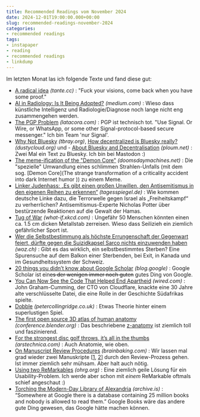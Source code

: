 ```yaml
---
title: Recommended Readings vom November 2024
date: 2024-12-01T19:00:00.000+00:00
slug: recommended-readings-november-2024
categories:
- recommended readings
tags:
- instapaper
- reading
- recommended readings
- linkdump
---
```


Im letzten Monat las ich folgende Texte und fand diese gut:

- [A radical idea](https://tante.cc/2024/09/23/a-radical-idea/) *(tante.cc)* : "Fuck your visions, come back when you have some proof."
- [AI in Radiology: Is It Being Adopted?](https://medium.com/@mikhail.iljin/ai-in-radiology-is-it-being-adopted-cbc4595250c8) *(medium.com)* : Wieso dass künstliche Intelligenz und Radiologie/Diagnose noch lange nicht eng zusammengehen werden.
- [The PGP Problem](https://www.latacora.com/blog/2019/07/16/the-pgp-problem/) *(latacora.com)* : PGP ist technisch tot. "Use Signal. Or Wire, or WhatsApp, or some other Signal-protocol-based secure messenger." Ich bin Team 'nur Signal'.
- [Why Not Bluesky](https://www.tbray.org/ongoing/When/202x/2024/11/15/Not-Bluesky) *(tbray.org)*, [How decentralized is Bluesky really?](https://dustycloud.org/blog/how-decentralized-is-bluesky/) *(dustycloud.org)* und - [About Bluesky and Decentralisation](https://ploum.net/2023-03-03-bluesky.html) *(ploum.net)* : Zwei Mal ein Text zu Bluesky. Ich bin bei Mastodon :)
- [The meme-ification of the "Demon Core"](https://doomsdaymachines.net/p/the-meme-ification-of-the-demon-core) *(doomsdaymachines.net)* : Die "spezielle" Umwandlung eines schlimmen Strahlen-Unfalls (mit dem sog. [Demon Core](The strange transformation of a criticality accident into dark Internet humor
)) zu einem Meme.
- [Linker Judenhass: „Es gibt einen großen Unwillen, den Antisemitismus in den eigenen Reihen zu erkennen“](https://www.tagesspiegel.de/gesellschaft/linker-judenhass-es-gibt-einen-grossen-unwillen-den-antisemitismus-in-den-eigenen-reihen-zu-erkennen-10592407.html) *(tagesspiegel.de)* : Wie kommen deutsche Linke dazu, die Terrorwelle gegen Israel als „Freiheitskampf“ zu verherrlichen? Antisemitismus-Experte Nicholas Potter über bestürzende Reaktionen auf die Gewalt der Hamas.
- [Tug of War](https://what-if.xkcd.com/127/) *(what-if.xkcd.com)* : Ungefähr 50 Menschen könnten einen ca. 1.5 cm dicken Metallstab zerreisen. Wieso dass Seilizieh ein ziemlich gefährlicher Sport ist.
- [Wer die Selbstbestimmung als höchste Errungenschaft der Gegenwart feiert, dürfte gegen die Suizidkapsel Sarco nichts einzuwenden haben](https://www.woz.ch/!TXX7XN17XQ80) *(woz.ch)* : Gibt es das wirklich, ein selbstbestimmtes Sterben? Eine Spurensuche auf dem Balkon einer Sterbenden, bei Exit, in Kanada und im Gesundheitssystem der Schweiz.
- [20 things you didn’t know about Google Scholar](https://blog.google/outreach-initiatives/education/google-scholar-20-years/#features) *(blog.google)* : Google Scholar ist ein<del>es der wenigen immer noch guten</del> gutes Ding von Google. 
- [You Can Now See the Code That Helped End Apartheid](https://www.wired.com/story/plaintext-you-can-now-see-the-code-that-ended-apartheid/) *(wired.com)* : John Graham-Cumming, der CTO von Cloudflare, knackte eine 30 Jahre alte verschlüsselte Datei, die eine Rolle in der Geschichte Südafrikas spielte.
- [Dobble](http://petercollingridge.co.uk/blog/mathematics-toys-and-games/dobble/) *(petercollingridge.co.uk)* : Etwas Theorie hinter einem superlustigen Spiel.
- [The first open source 3D atlas of human anatomy](https://conference.blender.org/) *(conference.blender.org)* : Das beschriebene [z-anatomy](https://www.z-anatomy.com) ist ziemlich toll und faszinierend.
- [For the strongest disc golf throws, it’s all in the thumbs](https://arstechnica.com/science/2024/10/how-physics-can-improve-your-disc-golf-game/) *(arstechnica.com)* : Auch Anatomie, wie oben.
- [On Manuscript Review Procedures](https://brainbaking.com/post/2021/05/a-critique-on-manuscript-review-procedures/) *(brainbaking.com)* : Wir lassen mal grad wieder zwei Manuskripte [[1](https://microct.ch/microvasculature-manuscript/), [2](https://www.biorxiv.org/content/10.1101/2024.11.10.622888v1)] durch den Review-Prozess gehen. Ist immer ziemlich sehr mühsam. Aber halt auch nötig.
- [Using two ReMarkables](https://www.ohrg.org/using-two-remarkables) *(ohrg.org)* : Eine ziemlich geile Lösung für ein Usability-Problem. Ich werde aber schon mit *einem* ReMarkable oftmals schief angeschaut :)
- [Torching the Modern-Day Library of Alexandria](https://archive.is/rQ7Zb) *(archive.is)* : “Somewhere at Google there is a database containing 25 million books and nobody is allowed to read them.” Google Books wäre das andere gute Ding gewesen, das Google hätte machen können.